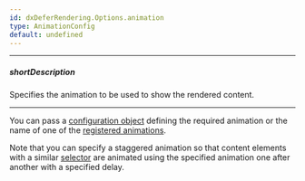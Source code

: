 ```yaml
---
id: dxDeferRendering.Options.animation
type: AnimationConfig
default: undefined
---
```

---
##### shortDescription
Specifies the animation to be used to show the rendered content.

---
You can pass a [configuration object](/api-reference/50%20Common/Object%20Structures/AnimationConfig '/Documentation/ApiReference/Common/Object_Structures/AnimationConfig/') defining the required animation or the name of one of the [registered animations](/api-reference/50%20Common/utils/animationPresets '/Documentation/ApiReference/Common/Utils/animationPresets/').

Note that you can specify a staggered animation so that content elements with a similar [selector](/api-reference/10%20UI%20Components/dxDeferRendering/1%20Configuration/staggerItemSelector.md '/Documentation/ApiReference/UI_Components/dxDeferRendering/Configuration/#staggerItemSelector') are animated using the specified animation one after another with a specified delay.